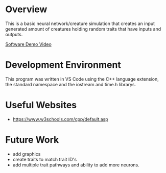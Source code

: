 # Overview
This is a basic neural network/creature simulation that creates an input generated amount of creatures holding random traits that have inputs and outputs.

[Software Demo Video](https://youtu.be/KXa0wuoF8O8)

# Development Environment
This program was written in VS Code using the C++ language extension, the standard namespace and the iostream and time.h librarys.


# Useful Websites
* https://www.w3schools.com/cpp/default.asp

# Future Work
* add graphics
* create traits to match trait ID's
* add multiple trait pathways and ability to add more neurons.
